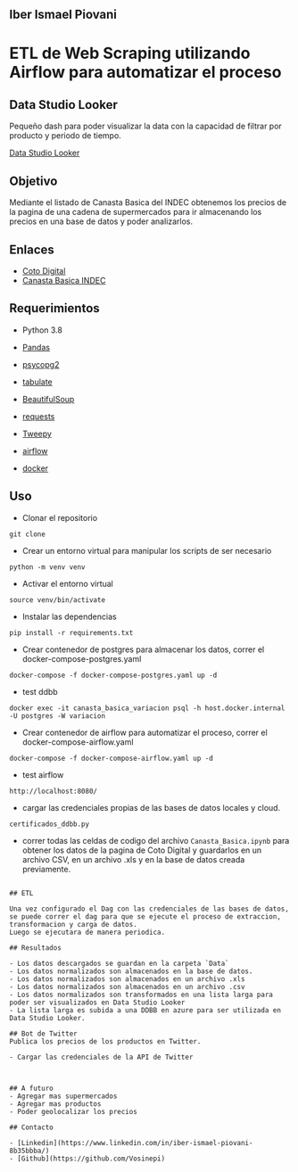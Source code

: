 ## Iber Ismael Piovani

# ETL de Web Scraping utilizando Airflow para automatizar el proceso

## Data Studio Looker

Pequeño dash para poder visualizar la data con la capacidad de filtrar por producto y periodo de tiempo.

[Data Studio Looker](https://lookerstudio.google.com/reporting/836bfaaa-82ac-467f-b5e2-886cca7c97f4)

## Objetivo

Mediante el listado de Canasta Basica del INDEC obtenemos los precios de la pagina de una cadena de supermercados para ir almacenando los precios en una base de datos y poder analizarlos.

## Enlaces

- [Coto Digital](https://www.cotodigital3.com.ar/)
- [Canasta Basica INDEC](https://www.indec.gob.ar/ftp/cuadros/sociedad/EPH_metodologia_22_pobreza.pdf)

## Requerimientos

- Python 3.8

- [Pandas](https://pandas.pydata.org/docs/)
- [psycopg2](https://pypi.org/project/psycopg2/)
- [tabulate](https://pypi.org/project/tabulate/)
- [BeautifulSoup](https://www.crummy.com/software/BeautifulSoup/bs4/doc/)
- [requests](https://requests.readthedocs.io/en/master/)
- [Tweepy](https://docs.tweepy.org/en/latest/)
- [airflow](https://airflow.apache.org/docs/apache-airflow/stable/index.html)
- [docker](https://docs.docker.com/)

## Uso

- Clonar el repositorio

```
git clone
```

- Crear un entorno virtual para manipular los scripts de ser necesario

```
python -m venv venv
```

- Activar el entorno virtual

```
source venv/bin/activate
```

- Instalar las dependencias

```
pip install -r requirements.txt
```

- Crear contenedor de postgres para almacenar los datos, correr el docker-compose-postgres.yaml

```
docker-compose -f docker-compose-postgres.yaml up -d
```

- test ddbb

```
docker exec -it canasta_basica_variacion psql -h host.docker.internal -U postgres -W variacion

```

- Crear contenedor de airflow para automatizar el proceso, correr el docker-compose-airflow.yaml

```
docker-compose -f docker-compose-airflow.yaml up -d
```

- test airflow

```
http://localhost:8080/
```

- cargar las credenciales propias de las bases de datos locales y cloud.

```
certificados_ddbb.py
```

- correr todas las celdas de codigo del archivo `Canasta_Basica.ipynb` para obtener los datos de la pagina de Coto Digital y guardarlos en un archivo CSV, en un archivo .xls y en la base de datos creada previamente.

```

## ETL

Una vez configurado el Dag con las credenciales de las bases de datos, se puede correr el dag para que se ejecute el proceso de extraccion, transformacion y carga de datos.
Luego se ejecutara de manera periodica.

## Resultados

- Los datos descargados se guardan en la carpeta `Data`
- Los datos normalizados son almacenados en la base de datos.
- Los datos normalizados son almacenados en un archivo .xls
- Los datos normalizados son almacenados en un archivo .csv
- Los datos normalizados son transformados en una lista larga para poder ser visualizados en Data Studio Looker
- La lista larga es subida a una DDBB en azure para ser utilizada en Data Studio Looker.

## Bot de Twitter
Publica los precios de los productos en Twitter.

- Cargar las credenciales de la API de Twitter



## A futuro
- Agregar mas supermercados
- Agregar mas productos
- Poder geolocalizar los precios

## Contacto

- [Linkedin](https://www.linkedin.com/in/iber-ismael-piovani-8b35bbba/)
- [Github](https://github.com/Vosinepi)
```

